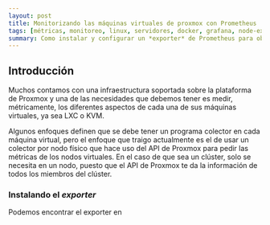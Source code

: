 ```yaml
---
layout: post
title: Monitorizando las máquinas virtuales de proxmox con Prometheus
tags: [métricas, monitoreo, linux, servidores, docker, grafana, node-exporter]
summary: Como instalar y configurar un *exporter* de Prometheus para obtener las métricas de las máquinas virtuales de Proxmox.
---
```


## Introducción

Muchos contamos con una infraestructura soportada sobre la plataforma de Proxmox y una de las necesidades que debemos tener es medir, métricamente, los diferentes aspectos de cada una de sus máquinas virtuales, ya sea LXC o KVM.

Algunos enfoques definen que se debe tener un programa colector en cada máquina virtual, pero el enfoque que traigo actualmente es el de usar un colector por nodo físico que hace uso del API de Proxmox para pedir las métricas de los nodos virtuales. En el caso de que sea un clúster, solo se necesita en un nodo, puesto que el API de Proxmox te da la información de todos los miembros del clúster.

### Instalando el *exporter*

Podemos encontrar el exporter en 